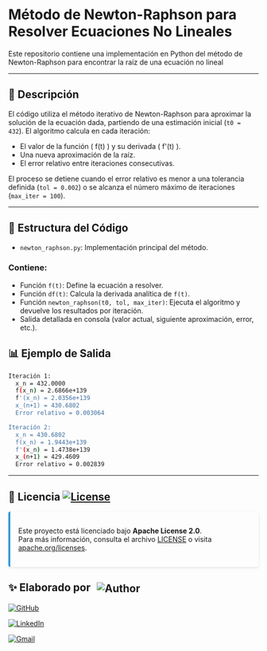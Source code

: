 # Método de Newton-Raphson para Resolver Ecuaciones No Lineales

Este repositorio contiene una implementación en Python del método de Newton-Raphson para encontrar la raíz de una ecuación no lineal

---

## 📌 Descripción

El código utiliza el método iterativo de Newton-Raphson para aproximar la solución de la ecuación dada, partiendo de una estimación inicial (`t0 = 432`). El algoritmo calcula en cada iteración:

- El valor de la función \( f(t) \) y su derivada \( f'(t) \).
- Una nueva aproximación de la raíz.
- El error relativo entre iteraciones consecutivas.

El proceso se detiene cuando el error relativo es menor a una tolerancia definida (`tol = 0.002`) o se alcanza el número máximo de iteraciones (`max_iter = 100`).

---

## 📂 Estructura del Código

- `newton_raphson.py`: Implementación principal del método.

### Contiene:

- Función `f(t)`: Define la ecuación a resolver.
- Función `df(t)`: Calcula la derivada analítica de `f(t)`.
- Función `newton_raphson(t0, tol, max_iter)`: Ejecuta el algoritmo y devuelve los resultados por iteración.
- Salida detallada en consola (valor actual, siguiente aproximación, error, etc.).

## 📊 Ejemplo de Salida
```bash
Iteración 1:
  x_n = 432.0000
  f(x_n) = 2.6866e+139
  f'(x_n) = 2.0356e+139
  x_(n+1) = 430.6802
  Error relativo = 0.003064

Iteración 2:
  x_n = 430.6802
  f(x_n) = 1.9443e+139
  f'(x_n) = 1.4738e+139
  x_(n+1) = 429.4609
  Error relativo = 0.002839
```
---

## 📜 Licencia [![License](https://img.shields.io/badge/License-Apache_2.0-blue.svg)](https://opensource.org/licenses/Apache-2.0) 

<div style="
    background: linear-gradient(90deg, #e8e8e8 100%);
    border-left: 4px solid #3498db;
    padding: 1rem;
    border-radius: 4px;
    margin: 1rem 0;
    box-shadow: 0 2px 5px rgba(0,0,0,0.1);
">

Este proyecto está licenciado bajo **Apache License 2.0**.  
Para más información, consulta el archivo [LICENSE](LICENSE) o visita [apache.org/licenses](https://www.apache.org/licenses/LICENSE-2.0).
</div>

<h2>
  ✨ Elaborado por
  <img src="https://img.shields.io/badge/Juan%20David%20Gomez-black?style=for-the-badge&logo=dev.to&logoColor=white" alt="Author" style="vertical-align: middle; margin-left: 8px;">
</h2>

[![GitHub](https://img.shields.io/badge/GitHub-JuanDavidGomezN-181717?style=for-the-badge&logo=github&logoColor=white)](https://github.com/juangomezn)

[![LinkedIn](https://img.shields.io/badge/LinkedIn-JuanDavidGomezN-0A66C2?style=for-the-badge&logo=linkedin&logoColor=white)](www.linkedin.com/in/juangomezn)

[![Gmail](https://img.shields.io/badge/Gmail-juan.david%40gmail.com-D14836?style=for-the-badge&logo=gmail&logoColor=white)](mailto:gomezninoj681@gmail.com)

